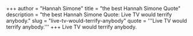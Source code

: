 +++
author = "Hannah Simone"
title = "the best Hannah Simone Quote"
description = "the best Hannah Simone Quote: Live TV would terrify anybody."
slug = "live-tv-would-terrify-anybody"
quote = '''Live TV would terrify anybody.'''
+++
Live TV would terrify anybody.
